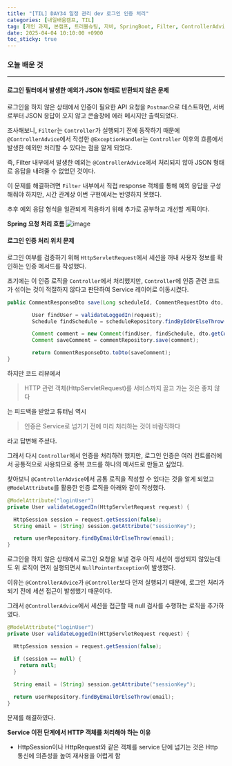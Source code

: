 ```yaml
---
title: "[TIL] DAY34 일정 관리 dev 로그인 인증 처리"
categories: [내일배움캠프, TIL]
tag: [개인 과제, 본캠프, 트러블슈팅, 자바, SpringBoot, Filter, ControllerAdvice, HttpServletRequest, 인증처리]
date: 2025-04-04 10:10:00 +0900
toc_sticky: true
---
```

### 오늘 배운 것
***
#### 로그인 필터에서 발생한 예외가 JSON 형태로 반환되지 않은 문제
로그인을 하지 않은 상태에서 인증이 필요한 API 요청을 `Postman`으로 테스트하면, 서버로부터 JSON 응답이 오지 않고 콘솔창에 에러 메시지만 출력되었다.

조사해보니, `Filter`는 `Controller`가 실행되기 전에 동작하기 때문에
`@ControllerAdvice`에서 작성한 `@ExceptionHandle`r는 `Controller` 이후의 흐름에서 발생한 예외만 처리할 수 있다는 점을 알게 되었다.

즉, Filter 내부에서 발생한 예외는 `@ControllerAdvice`에서 처리되지 않아 JSON 형태로 응답을 내려줄 수 없었던 것이다.

이 문제를 해결하려면 `Filter` 내부에서 직접 response 객체를 통해 예외 응답을 구성해줘야 하지만,
시간 관계상 이번 구현에서는 반영하지 못했다.

추후 예외 응답 형식을 일관되게 적용하기 위해 추가로 공부하고 개선할 계획이다.

**Spring 요청 처리 흐름**
![image](https://img1.daumcdn.net/thumb/R800x0/?scode=mtistory2&fname=https%3A%2F%2Ft1.daumcdn.net%2Fcfile%2Ftistory%2F9983FB455BB4E5D30C)

#### 로그인 인증 처리 위치 문제
로그인 여부를 검증하기 위해 `HttpServletRequest`에서 세션을 꺼내 사용자 정보를 확인하는 인증 메서드를 작성했다.

초기에는 이 인증 로직을 `Controller`에서 처리했지만, `Controller`에 인증 관련 코드가 섞이는 것이 적절하지 않다고 판단하여 Service 레이어로 이동시켰다.

```java
public CommentResponseDto save(Long scheduleId, CommentRequestDto dto, HttpServletRequest request) {

        User findUser = validateLoggedIn(request);
        Schedule findSchedule = scheduleRepository.findByIdOrElseThrow(scheduleId);

        Comment comment = new Comment(findUser, findSchedule, dto.getContents());
        Comment saveComment = commentRepository.save(comment);

        return CommentResponseDto.toDto(saveComment);
}
```

하지만 코드 리뷰에서
> HTTP 관련 객체(HttpServletRequest)를 서비스까지 끌고 가는 것은 좋지 않다

는 피드백을 받았고 튜터님 역시
> 인증은 Service로 넘기기 전에 미리 처리하는 것이 바람직하다

라고 답변해 주셨다.

그래서 다시 `Controller`에서 인증을 처리하려 했지만, 로그인 인증은 여러 컨트롤러에서 공통적으로 사용되므로 중복 코드를 하나의 메서드로 만들고 싶었다.

찾아보니 `@ControllerAdvice`에서 공통 로직을 작성할 수 있다는 것을 알게 되었고 `@ModelAttribute`를 활용한 인증 로직을 아래와 같이 작성했다.

```java
@ModelAttribute("loginUser")
private User validateLoggedIn(HttpServletRequest request) {

  HttpSession session = request.getSession(false);
  String email = (String) session.getAttribute("sessionKey");

  return userRepository.findByEmailOrElseThrow(email);
}
```

로그인을 하지 않은 상태에서 로그인 요청을 보낼 경우 아직 세션이 생성되지 않았는데도 위 로직이 먼저 실행되면서 `NullPointerException`이 발생했다.

이유는 `@ControllerAdvice`가 `@Controller`보다 먼저 실행되기 때문에, 로그인 처리가 되기 전에 세션 접근이 발생했기 때문이다.

그래서 `@ControllerAdvice`에서 세션을 접근할 때 null 검사를 수행하는 로직을 추가하였다.

```java
@ModelAttribute("loginUser")
private User validateLoggedIn(HttpServletRequest request) {

  HttpSession session = request.getSession(false);

  if (session == null) {
    return null;
  }
  
  String email = (String) session.getAttribute("sessionKey");

  return userRepository.findByEmailOrElseThrow(email);
}
```

문제를 해결하였다.

**Service 이전 단계에서 HTTP 객체를 처리해야 하는 이유**
- HttpSession이나 HttpRequest와 같은 객체를 service 단에 넘기는 것은 Http 통신에 의존성을 높여 재사용을 어렵게 함
